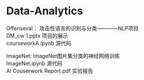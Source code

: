 # Data-Analytics

Offenseval： 攻击性语言的识别与分类————NLP项目  
	DM_cw 1.pptx 项目的展示  
    courseworkA.ipynb 源代码  
    
    
ImageNet: ImageNet图片集分类的神经网络训练    
    ImageNet.ipynb 源代码  
    AI Couserwork Report.pdf 实验报告  
